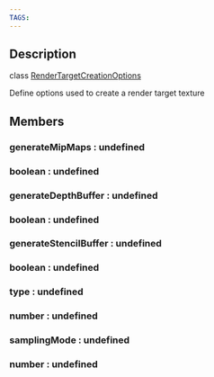 ```yaml
---
TAGS:
---
```

## Description

class [RenderTargetCreationOptions](/classes/3.1/RenderTargetCreationOptions)

Define options used to create a render target texture

## Members

### generateMipMaps : undefined


### boolean : undefined


### generateDepthBuffer : undefined


### boolean : undefined


### generateStencilBuffer : undefined


### boolean : undefined


### type : undefined


### number : undefined


### samplingMode : undefined


### number : undefined


